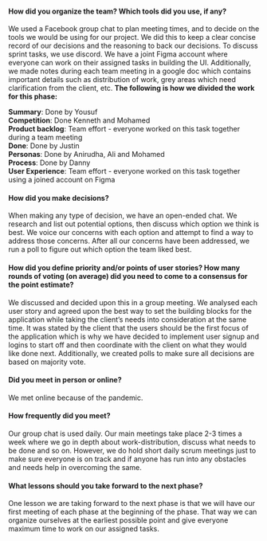 #### How did you organize the team? Which tools did you use, if any?
We used a Facebook group chat to plan meeting times, and to decide on the tools we would be using for our project. We did this to keep a clear concise record of our decisions and the reasoning to back our decisions. To discuss sprint tasks, we use discord. We have a joint Figma account where everyone can work on their assigned tasks in building the UI. Additionally, we made notes during each team meeting in a google doc which contains important details such as distribution of work, grey areas which need clarification from the client, etc. __The following is how we divided the work for this phase:__

__Summary__: Done by Yousuf<br>
__Competition__: Done Kenneth and Mohamed<br>
__Product backlog__: Team effort - everyone worked on this task together during a team meeting<br>
**Done**: Done by Justin<br>
__Personas__: Done by Anirudha, Ali and Mohamed<br>
__Process__: Done by Danny<br>
__User Experience__: Team effort - everyone worked on this task together using a joined account on Figma<br>


#### How did you make decisions?
When making any type of decision, we have an open-ended chat. We research and list out potential options, then discuss which option we think is best. We voice our concerns with each option and attempt to find a way to address those concerns. After all our concerns have been addressed, we run a poll to figure out which option the team liked best. 

#### How did you define priority and/or points of user stories? How many rounds of voting (on average) did you need to come to a consensus for the point estimate?
We discussed and decided upon this in a group meeting. We analysed each user story and agreed upon the best way to set the building blocks for the application while taking the client’s needs into consideration at the same time. It was stated by the client that the users should be the first focus of the application which is why we have decided to implement user signup and logins to start off and then coordinate with the client on what they would like done next. Additionally, we created polls to make sure all decisions are based on majority vote.

#### Did you meet in person or online?
We met online because of the pandemic.

#### How frequently did you meet?
Our group chat is used daily. Our main meetings take place 2-3 times a week where we go in depth about work-distribution, discuss what needs to be done and so on. However, we do hold short daily scrum meetings just to make sure everyone is on track and if anyone has run into any obstacles and needs help in overcoming the same.

#### What lessons should you take forward to the next phase?
One lesson we are taking forward to the next phase is that we will have our first meeting of each phase at the beginning of the phase. That way we can organize ourselves at the earliest possible point and give everyone maximum time to work on our assigned tasks.
